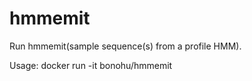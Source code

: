 # hmmemit

Run hmmemit(sample sequence(s) from a profile HMM).

 Usage: docker run -it bonohu/hmmemit
